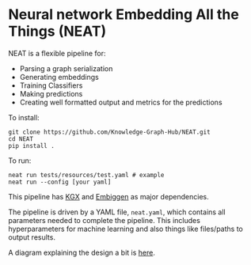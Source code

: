 # Neural network Embedding All the Things (NEAT)

NEAT is a flexible pipeline for:
- Parsing a graph serialization
- Generating embeddings
- Training Classifiers
- Making predictions
- Creating well formatted output and metrics for the predictions

To install:

```
git clone https://github.com/Knowledge-Graph-Hub/NEAT.git
cd NEAT
pip install .
```

To run:
```
neat run tests/resources/test.yaml # example
neat run --config [your yaml]
```

This pipeline has [KGX](https://github.com/biolink/kgx) and [Embiggen](https://github.com/monarch-initiative/embiggen) as major dependencies.

The pipeline is driven by a YAML file, `neat.yaml`, which contains all parameters needed to complete the pipeline.
This includes hyperparameters for machine learning and also things like files/paths to output results.

A diagram explaining the design a bit is [here](https://app.diagrams.net/#G1XLKYf9ZiBfWmjfAIeI9yYv_CycE8GmIQ).
